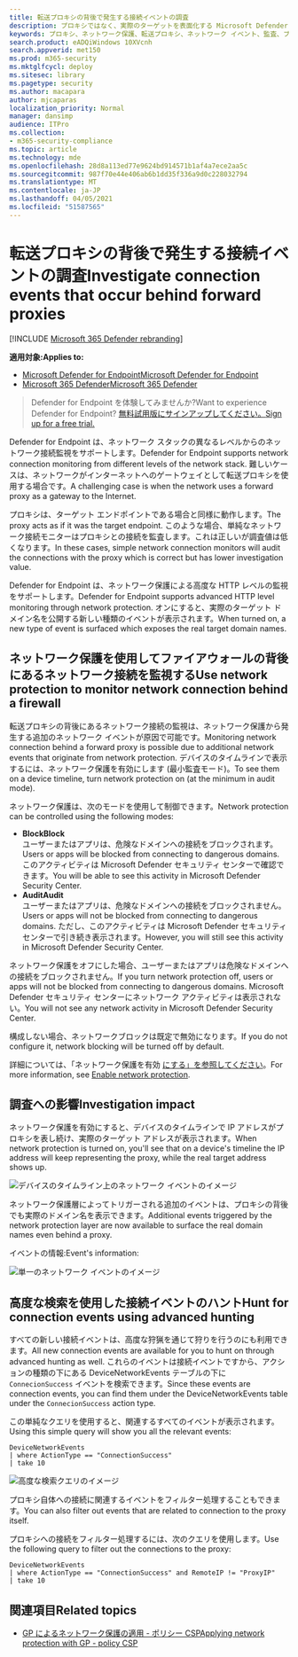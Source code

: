 ```yaml
---
title: 転送プロキシの背後で発生する接続イベントの調査
description: プロキシではなく、実際のターゲットを表面化する Microsoft Defender ATP のネットワーク保護を通じて高度な HTTP レベルの監視を使用する方法について説明します。
keywords: プロキシ、ネットワーク保護、転送プロキシ、ネットワーク イベント、監査、ブロック、ドメイン名、ドメイン
search.product: eADQiWindows 10XVcnh
search.appverid: met150
ms.prod: m365-security
ms.mktglfcycl: deploy
ms.sitesec: library
ms.pagetype: security
ms.author: macapara
author: mjcaparas
localization_priority: Normal
manager: dansimp
audience: ITPro
ms.collection:
- m365-security-compliance
ms.topic: article
ms.technology: mde
ms.openlocfilehash: 28d8a113ed77e9624bd914571b1af4a7ece2aa5c
ms.sourcegitcommit: 987f70e44e406ab6b1dd35f336a9d0c228032794
ms.translationtype: MT
ms.contentlocale: ja-JP
ms.lasthandoff: 04/05/2021
ms.locfileid: "51587565"
---
```

# <a name="investigate-connection-events-that-occur-behind-forward-proxies"></a><span data-ttu-id="5bece-104">転送プロキシの背後で発生する接続イベントの調査</span><span class="sxs-lookup"><span data-stu-id="5bece-104">Investigate connection events that occur behind forward proxies</span></span>

[!INCLUDE [Microsoft 365 Defender rebranding](../../includes/microsoft-defender.md)]

<span data-ttu-id="5bece-105">**適用対象:**</span><span class="sxs-lookup"><span data-stu-id="5bece-105">**Applies to:**</span></span>
- [<span data-ttu-id="5bece-106">Microsoft Defender for Endpoint</span><span class="sxs-lookup"><span data-stu-id="5bece-106">Microsoft Defender for Endpoint</span></span>](https://go.microsoft.com/fwlink/p/?linkid=2154037)
- [<span data-ttu-id="5bece-107">Microsoft 365 Defender</span><span class="sxs-lookup"><span data-stu-id="5bece-107">Microsoft 365 Defender</span></span>](https://go.microsoft.com/fwlink/?linkid=2118804)

> <span data-ttu-id="5bece-108">Defender for Endpoint を体験してみませんか?</span><span class="sxs-lookup"><span data-stu-id="5bece-108">Want to experience Defender for Endpoint?</span></span> [<span data-ttu-id="5bece-109">無料試用版にサインアップしてください。</span><span class="sxs-lookup"><span data-stu-id="5bece-109">Sign up for a free trial.</span></span>](https://www.microsoft.com/microsoft-365/windows/microsoft-defender-atp?ocid=docs-wdatp-investigatemachines-abovefoldlink)

<span data-ttu-id="5bece-110">Defender for Endpoint は、ネットワーク スタックの異なるレベルからのネットワーク接続監視をサポートします。</span><span class="sxs-lookup"><span data-stu-id="5bece-110">Defender for Endpoint supports network connection monitoring from different levels of the network stack.</span></span> <span data-ttu-id="5bece-111">難しいケースは、ネットワークがインターネットへのゲートウェイとして転送プロキシを使用する場合です。</span><span class="sxs-lookup"><span data-stu-id="5bece-111">A challenging case is when the network uses a forward proxy as a gateway to the Internet.</span></span>

<span data-ttu-id="5bece-112">プロキシは、ターゲット エンドポイントである場合と同様に動作します。</span><span class="sxs-lookup"><span data-stu-id="5bece-112">The proxy acts as if it was the target endpoint.</span></span>  <span data-ttu-id="5bece-113">このような場合、単純なネットワーク接続モニターはプロキシとの接続を監査します。これは正しいが調査値は低くなります。</span><span class="sxs-lookup"><span data-stu-id="5bece-113">In these cases, simple network connection monitors will audit the connections with the proxy which is correct but has lower investigation value.</span></span> 

<span data-ttu-id="5bece-114">Defender for Endpoint は、ネットワーク保護による高度な HTTP レベルの監視をサポートします。</span><span class="sxs-lookup"><span data-stu-id="5bece-114">Defender for Endpoint supports advanced HTTP level monitoring through network protection.</span></span> <span data-ttu-id="5bece-115">オンにすると、実際のターゲット ドメイン名を公開する新しい種類のイベントが表示されます。</span><span class="sxs-lookup"><span data-stu-id="5bece-115">When turned on, a new type of event is surfaced which exposes the real target domain names.</span></span>

## <a name="use-network-protection-to-monitor-network-connection-behind-a-firewall"></a><span data-ttu-id="5bece-116">ネットワーク保護を使用してファイアウォールの背後にあるネットワーク接続を監視する</span><span class="sxs-lookup"><span data-stu-id="5bece-116">Use network protection to monitor network connection behind a firewall</span></span>
<span data-ttu-id="5bece-117">転送プロキシの背後にあるネットワーク接続の監視は、ネットワーク保護から発生する追加のネットワーク イベントが原因で可能です。</span><span class="sxs-lookup"><span data-stu-id="5bece-117">Monitoring network connection behind a forward proxy is possible due to additional network events that originate from network protection.</span></span> <span data-ttu-id="5bece-118">デバイスのタイムラインで表示するには、ネットワーク保護を有効にします (最小監査モード)。</span><span class="sxs-lookup"><span data-stu-id="5bece-118">To see them on a device timeline, turn network protection on (at the minimum in audit mode).</span></span> 

<span data-ttu-id="5bece-119">ネットワーク保護は、次のモードを使用して制御できます。</span><span class="sxs-lookup"><span data-stu-id="5bece-119">Network protection can be controlled using the following modes:</span></span>

- <span data-ttu-id="5bece-120">**Block**</span><span class="sxs-lookup"><span data-stu-id="5bece-120">**Block**</span></span> <br> <span data-ttu-id="5bece-121">ユーザーまたはアプリは、危険なドメインへの接続をブロックされます。</span><span class="sxs-lookup"><span data-stu-id="5bece-121">Users or apps will be blocked from connecting to dangerous domains.</span></span> <span data-ttu-id="5bece-122">このアクティビティは Microsoft Defender セキュリティ センターで確認できます。</span><span class="sxs-lookup"><span data-stu-id="5bece-122">You will be able to see this activity in Microsoft Defender Security Center.</span></span>
- <span data-ttu-id="5bece-123">**Audit**</span><span class="sxs-lookup"><span data-stu-id="5bece-123">**Audit**</span></span> <br> <span data-ttu-id="5bece-124">ユーザーまたはアプリは、危険なドメインへの接続をブロックされません。</span><span class="sxs-lookup"><span data-stu-id="5bece-124">Users or apps will not be blocked from connecting to dangerous domains.</span></span> <span data-ttu-id="5bece-125">ただし、このアクティビティは Microsoft Defender セキュリティ センターで引き続き表示されます。</span><span class="sxs-lookup"><span data-stu-id="5bece-125">However, you will still see this activity in Microsoft Defender Security Center.</span></span>


<span data-ttu-id="5bece-126">ネットワーク保護をオフにした場合、ユーザーまたはアプリは危険なドメインへの接続をブロックされません。</span><span class="sxs-lookup"><span data-stu-id="5bece-126">If you turn network protection off, users or apps will not be blocked from connecting to dangerous domains.</span></span> <span data-ttu-id="5bece-127">Microsoft Defender セキュリティ センターにネットワーク アクティビティは表示されない。</span><span class="sxs-lookup"><span data-stu-id="5bece-127">You will not see any network activity in Microsoft Defender Security Center.</span></span>

<span data-ttu-id="5bece-128">構成しない場合、ネットワークブロックは既定で無効になります。</span><span class="sxs-lookup"><span data-stu-id="5bece-128">If you do not configure it, network blocking will be turned off by default.</span></span>

<span data-ttu-id="5bece-129">詳細については、「ネットワーク保護を有効 [にする」を参照してください](enable-network-protection.md)。</span><span class="sxs-lookup"><span data-stu-id="5bece-129">For more information, see [Enable network protection](enable-network-protection.md).</span></span>

## <a name="investigation-impact"></a><span data-ttu-id="5bece-130">調査への影響</span><span class="sxs-lookup"><span data-stu-id="5bece-130">Investigation impact</span></span>
<span data-ttu-id="5bece-131">ネットワーク保護を有効にすると、デバイスのタイムラインで IP アドレスがプロキシを表し続け、実際のターゲット アドレスが表示されます。</span><span class="sxs-lookup"><span data-stu-id="5bece-131">When network protection is turned on, you'll see that on a device's timeline the IP address will keep representing the proxy, while the real target address shows up.</span></span>

![デバイスのタイムライン上のネットワーク イベントのイメージ](images/atp-proxy-investigation.png)

<span data-ttu-id="5bece-133">ネットワーク保護層によってトリガーされる追加のイベントは、プロキシの背後でも実際のドメイン名を表示できます。</span><span class="sxs-lookup"><span data-stu-id="5bece-133">Additional events triggered by the network protection layer are now available to surface the real domain names even behind a proxy.</span></span>

<span data-ttu-id="5bece-134">イベントの情報:</span><span class="sxs-lookup"><span data-stu-id="5bece-134">Event's information:</span></span>

![単一のネットワーク イベントのイメージ](images/atp-proxy-investigation-event.png)



## <a name="hunt-for-connection-events-using-advanced-hunting"></a><span data-ttu-id="5bece-136">高度な検索を使用した接続イベントのハント</span><span class="sxs-lookup"><span data-stu-id="5bece-136">Hunt for connection events using advanced hunting</span></span> 
<span data-ttu-id="5bece-137">すべての新しい接続イベントは、高度な狩猟を通じて狩りを行うのにも利用できます。</span><span class="sxs-lookup"><span data-stu-id="5bece-137">All new connection events are available for you to hunt on through advanced hunting as well.</span></span> <span data-ttu-id="5bece-138">これらのイベントは接続イベントですから、アクションの種類の下にある DeviceNetworkEvents テーブルの下に `ConnecionSuccess` イベントを検索できます。</span><span class="sxs-lookup"><span data-stu-id="5bece-138">Since these events are connection events, you can find them under the DeviceNetworkEvents table under the `ConnecionSuccess` action type.</span></span>

<span data-ttu-id="5bece-139">この単純なクエリを使用すると、関連するすべてのイベントが表示されます。</span><span class="sxs-lookup"><span data-stu-id="5bece-139">Using this simple query will show you all the relevant events:</span></span>

```
DeviceNetworkEvents
| where ActionType == "ConnectionSuccess" 
| take 10
```

![高度な検索クエリのイメージ](images/atp-proxy-investigation-ah.png)

<span data-ttu-id="5bece-141">プロキシ自体への接続に関連するイベントをフィルター処理することもできます。</span><span class="sxs-lookup"><span data-stu-id="5bece-141">You can also filter out  events that are related to connection to the proxy itself.</span></span> 

<span data-ttu-id="5bece-142">プロキシへの接続をフィルター処理するには、次のクエリを使用します。</span><span class="sxs-lookup"><span data-stu-id="5bece-142">Use the following query to filter out the connections to the proxy:</span></span>

```
DeviceNetworkEvents
| where ActionType == "ConnectionSuccess" and RemoteIP != "ProxyIP"  
| take 10
```



## <a name="related-topics"></a><span data-ttu-id="5bece-143">関連項目</span><span class="sxs-lookup"><span data-stu-id="5bece-143">Related topics</span></span>
- [<span data-ttu-id="5bece-144">GP によるネットワーク保護の適用 - ポリシー CSP</span><span class="sxs-lookup"><span data-stu-id="5bece-144">Applying network protection with GP - policy CSP</span></span>](https://docs.microsoft.com/windows/client-management/mdm/policy-csp-defender#defender-enablenetworkprotection)
